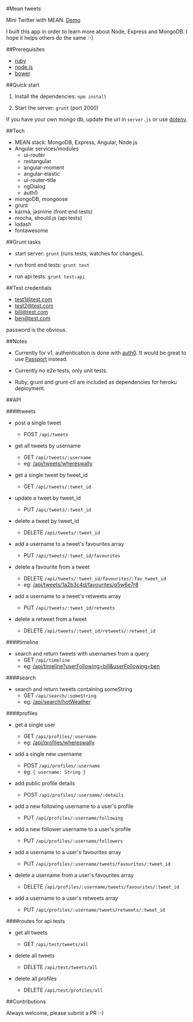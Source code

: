 #Mean tweets

Mini Twitter with MEAN. [Demo](https://mean-tweets.herokuapp.com)

I built this app in order to learn more about Node, Express and MongoDB. I hope it helps others do the same :-)

##Prerequisites

- [ruby](https://www.ruby-lang.org/en/documentation/installation/)
- [node.js](http://nodejs.org/)
- [bower](http://bower.io/)


##Quick start

1) Install the dependencies: `npm install`

2) Start the server: `grunt` (port 2000)

If you have your own mongo db, update the url in `server.js` or use [dotenv](https://github.com/motdotla/dotenv).


##Tech

- MEAN stack: MongoDB, Express, Angular, Node.js
- Angular services/modules
  - ui-router
  - restangular
  - angular-moment
  - angular-elastic
  - ui-router-title
  - ngDialog
  - auth0
- mongoDB, mongoose
- grunt
- karma, jasmine (front end tests)
- mocha, should.js (api tests)
- lodash
- fontawesome


##Grunt tasks

- start server: `grunt` (runs tests, watches for changes).

- run front end tests: `grunt test`

- run api tests: `grunt test:api`


##Test credentials

- test1@test.com
- test2@test.com
- bill@test.com
- ben@test.com

password is the obvious.


##Notes

- Currently for v1, authentication is done with [auth0](https://auth0.com/). It would be great to use [Passport](http://passportjs.org/) instead.

- Currently no e2e tests, only unit tests.

- Ruby, grunt and grunt-cli are included as dependencies for heroku deployment.


##API

####tweets

- post a single tweet
  - POST `/api/tweets`

- get all tweets by username
  - GET `/api/tweets/:username`
  - eg: [/api/tweets/whereswally](/api/tweets/whereswally)

- get a single tweet by tweet_id
  - GET `/api/tweets/:tweet_id`

- update a tweet by tweet_id
  - PUT `/api/tweets/:tweet_id`

- delete a tweet by tweet_id
  - DELETE `/api/tweets/:tweet_id`

- add a username to a tweet's favourites array
  - PUT `/api/tweets/:tweet_id/favourites`

- delete a favourite from a tweet
  - DELETE `/api/tweets/:tweet_id/favourites/:fav_tweet_id` 
  - eg: [/api/tweets/1a2b3c4d/favourites/q5w6e7r8](/api/tweets/1a2b3c4d/favourites/q5w6e7r8) 

- add a username to a tweet's retweets array
  - PUT `/api/tweets/:tweet_id/retweets`

- delete a retweet from a tweet
  - DELETE `/api/tweets/:tweet_id/retweets/:retweet_id`


####timeline

- search and return tweets with usernames from a query
  - GET `/api/timeline`
  - eg: [/api/timeline?userFollowing=bill&userFollowing=ben](/api/timeline?userFollowing=bill&userFollowing=ben)


####search
- search and return tweets containing someString
  - GET `/api/search/:someString`
  - eg: [/api/search/hotWeather](/api/search/hotWeather)


####profiles

- get a single user
  - GET `/api/profiles/:username`
  - eg: [/api/profiles/whereswally](/api/profiles/whereswally)

- add a single new username
  - POST `/api/profiles/:username`
  - eg: `{ username: String }`

- add public profile details
  - POST `/api/profiles/:username/:details` 

- add a new following username to a user's profile
  - PUT `/api/profiles/:username/following` 

- add a new follower username to a user's profile
  - PUT `/api/profiles/:username/followers` 

- add a username to a user's favourites array
  - PUT `/api/profiles/:username/tweets/favourites/:tweet_id`

- delete a username from a user's favourites array
  - DELETE `/api/profiles/:username/tweets/favourites/:tweet_id`

- add a username to a user's retweets array
  - PUT `/api/profiles/:username/tweets/retweets/:tweet_id`


####routes for api tests

- get all tweets
  - GET `/api/test/tweets/all`

- delete all tweets
  - DELETE `/api/test/tweets/all`

- delete all profiles
  - DELETE `/api/test/profiles/all`


##Contributions

Always welcome, please submit a PR :-)
